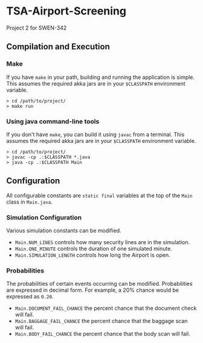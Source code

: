 TSA-Airport-Screening
=====================

Project 2 for SWEN-342

## Compilation and Execution

### Make
If you have `make` in your path, building and running the application is simple. This assumes the required akka jars are in your `$CLASSPATH` environment variable.

```
> cd /path/to/project/
> make run
```

### Using java command-line tools
If you don't have `make`, you can build it using `javac` from a terminal. This assumes the required akka jars are in your `$CLASSPATH` environment variable.

```
> cd /path/to/project/
> javac -cp .:$CLASSPATH *.java
> java -cp .:$CLASSPATH Main
```

## Configuration
All configurable constants are `static final` variables at the top of the `Main` class in `Main.java`.

### Simulation Configuration
Various simulation constants can be modified.

- `Main.NUM_LINES` controls how many security lines are in the simulation.
- `Main.ONE_MINUTE` controls the duration of one simulated minute.
- `Main.SIMULATION_LENGTH` controls how long the Airport is open.

### Probabilities
The probabilities of certain events occurring can be modified. Probabilities are expressed in decimal form. For example, a 20% chance would be expressed as `0.20`.

- `Main.DOCUMENT_FAIL_CHANCE` the percent chance that the document check will fail.
- `Main.BAGGAGE_FAIL_CHANCE` the percent chance that the baggage scan will fail.
- `Main.BODY_FAIL_CHANCE` the percent chance that the body scan will fail.